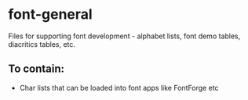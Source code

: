 # font-general
 Files for supporting font development - alphabet lists, font demo tables, diacritics tables, etc.

## To contain:
* Char lists that can be loaded into font apps like FontForge etc 
